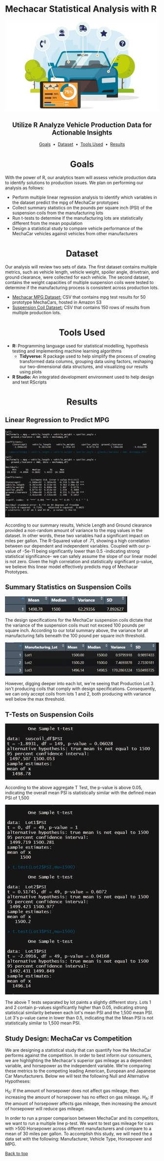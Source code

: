 # Mechacar Statistical Analysis with R

<div align="center">
    <img src=images/vehicle.jpg>
</div>

## <div align="center">Utilize R Analyze Vehicle Production Data for Actionable Insights</div>

<p align="center">
<a href="#goals">Goals</a> &nbsp;&bull;&nbsp;
<a href="#dataset">Dataset</a> &nbsp;&bull;&nbsp;
<a href="#tools-used">Tools Used</a> &nbsp;&bull;&nbsp;
<a href="#results">Results</a>
</p>

# <div align="center">Goals</div>

With the power of R, our analytics team will assess vehicle production data to identify solutions to production issues. We plan on performing our analysis as follows:

- Perform multiple linear regression analysis to identify which variables in the dataset predict the mpg of MechaCar prototypes
- Collect summary statistics on the pounds per square inch (PSI) of the suspension coils from the manufacturing lots
- Run t-tests to determine if the manufacturing lots are statistically different from the mean population
- Design a statistical study to compare vehicle performance of the MechaCar vehicles against vehicles from other manufacturers


# <div align="center">Dataset</div>

Our analysis will review two sets of data. The first dataset contains multiple metrics, such as vehicle length, vehicle weight, spoiler angle, drivetrain, and ground clearance, were collected for each vehicle. The second dataset, contains the weight capacities of multiple suspension coils were tested to determine if the manufacturing process is consistent across production lots.

- [Mechacar MPG Dataset:](data/MechaCar_mpg.csv) CSV that contains mpg test results for 50 prototype MechaCars, hosted in Amazon S3
- [Suspension Coil Dataset:](data/Suspension_Coil.csv) CSV that contains 150 rows of results from multiple production lots.

# <div align="center">Tools Used</div>
- **R:** Programming language used for statistical modelling, hypothesis testing and implementing machine learning algorithms
    - **Tidyverse:** R package used to help simplify the process of creating transformed data columns, grouping data using factors, reshaping our two-dimensional data structures, and visualizing our results using plots
- **R Studio:** An integrated development environment used to help design and test RScripts

# <div align="center">Results</div>

## Linear Regression to Predict MPG

![Linear Regression](images/linearregression.png)

According to our summary results, Vehicle Length and Ground clearance provided a non-random amount of variance to the mpg values in the dataset. In other words, these two variables had a significant impact on miles per gallon. The R-Squared value of .71, showing a high correlation between our dependent and independent variables. Coupled with our p-value of -5e-11 being significantly lower than 0.5 -indicating strong statistical significance- we can safely assume the slope of our linear model is not zero. Given the high correlation and statistically significant p-value, we believe this linear model effectively predicts mpg of Mechacar Prototypes.

## Summary Statistics on Suspension Coils

![Total Summary](images/totalsummary.png)

The design specifications for the MechaCar suspension coils dictate that the variance of the suspension coils must not exceed 100 pounds per square inch. According to our total summary above, the variance for all manufacturing falls beneath the 100 pound per square inch threshold. 

![Lot Summary](images/lot-summary.png)

However, digging deeper into each lot, we're seeing that Production Lot 3 isn't producing coils that comply with design specifications. Consequently, we can only accept coils from lots 1 and 2, both producing with variance well below the max threshold.

## T-Tests on Suspension Coils

![T Test](images/t-test.png)

According to the above aggregate T Test, the p-value is above 0.05, indicating the overall mean PSI is statistically similar with the defined mean PSI of 1,500

![3 Lot T Test](images/t-test-3lots.png)

The above T tests separated by lot paints a slightly different story. Lots 1 and 2  contain p-values significantly higher than 0.05, indicating strong statistical similarity between each lot's mean PSI and the 1,500 mean PSI. Lot 3's p-value came in lower than 0.5, indicating that the Mean PSI is not statistically similar to 1,500 mean PSI.

## Study Design: MechaCar vs Competition

We are designing a statistical study that can quantify how the MechaCar performs against the competition. In order to best inform our consumers, we are highlighting the Mechacar's superior gas mileage as a dependent variable, and horsepower as the independent variable. We're comparing these metrics to the competing leading American, European and Japanese Car Manufacturers. Below we will test the following Null and Alternative Hypotheses:

H<sub>0</sub>: If the amount of horsepower does not affect gas mileage, then increasing the amount of horsepower has no effect on gas mileage.
H<sub>A</sub>: If the amount of horsepower affects gas mileage, then increasing the amount of horsepower will reduce gas mileage.

In order to run a proper comparison between MechaCar and its competitors, we want to run a multiple line p-test. We want to test gas mileage for cars with >500 Horsepower across different manufacturers and compare to a mean of 30 miles per gallon. To accomplish this study, we will need the a data set with the following: Manufacturer, Vehicle Type, Horsepower and MPG. 

[Back to top](#mechacar-statistical-analysis-with-r)
